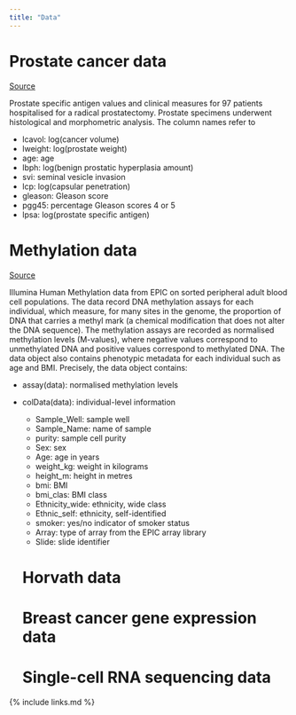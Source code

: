 ```yaml
---
title: "Data"
---
```


# Prostate cancer data 
[Source](https://search.r-project.org/CRAN/refmans/bayesQR/html/Prostate.html)

Prostate specific antigen values and clinical measures for 97 patients hospitalised for a radical prostatectomy. Prostate specimens underwent histological and morphometric analysis. The column names refer to 

- lcavol: log(cancer volume)
- lweight: log(prostate weight)
- age: age
- lbph: log(benign prostatic hyperplasia amount)
- svi: seminal vesicle invasion
- lcp: log(capsular penetration)
- gleason: Gleason score
- pgg45: percentage Gleason scores 4 or 5
- lpsa: log(prostate specific antigen)

# Methylation data

[Source](https://bioconductor.org/packages/release/data/experiment/html/FlowSorted.Blood.EPIC.html)

Illumina Human Methylation data from EPIC on sorted peripheral adult blood cell populations. The data record DNA methylation assays for each individual, which measure, for many sites in the genome, the proportion of DNA that carries a methyl mark (a chemical modification that does not alter the DNA sequence). The methylation assays are recorded as normalised methylation levels (M-values), where negative values correspond to unmethylated DNA and positive values correspond to methylated DNA. The data object also contains phenotypic metadata for each individual such as age and BMI. Precisely, the data object contains: 

- assay(data): normalised methylation levels 
- colData(data): individual-level information
    - Sample_Well: sample well
    - Sample_Name: name of sample
    - purity: sample cell purity 
    - Sex: sex 
    - Age: age in years
    - weight_kg: weight in kilograms
    - height_m: height in metres
    - bmi: BMI
    - bmi_clas: BMI class
    - Ethnicity_wide: ethnicity, wide class
    - Ethnic_self: ethnicity, self-identified
    - smoker: yes/no indicator of smoker status
    - Array: type of array from the EPIC array library
    - Slide: slide identifier
 
  # Horvath data

  # Breast cancer gene expression data

  # Single-cell RNA sequencing data

{% include links.md %}

